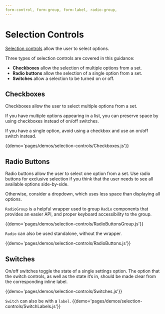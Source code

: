 ```yaml
---
form-control, form-group, form-label, radio-group,
---
```


# Selection Controls

[Selection controls](https://material.google.com/components/selection-controls.html) allow the user to select options.

Three types of selection controls are covered in this guidance:

- **Checkboxes** allow the selection of multiple options from a set.
- **Radio buttons** allow the selection of a single option from a set.
- **Switches** allow a selection to be turned on or off.

## Checkboxes

Checkboxes allow the user to select multiple options from a set.

If you have multiple options appearing in a list, you can preserve space by using checkboxes instead of on/off switches.

If you have a single option, avoid using a checkbox and use an on/off switch instead.

{{demo='pages/demos/selection-controls/Checkboxes.js'}}

## Radio Buttons

Radio buttons allow the user to select one option from a set. Use radio buttons for exclusive selection if you think that the user needs to see all available options side-by-side.

Otherwise, consider a dropdown, which uses less space than displaying all options.

`RadioGroup` is a helpful wrapper used to group `Radio` components that provides an easier API, and proper keyboard accessibility to the group.

{{demo='pages/demos/selection-controls/RadioButtonsGroup.js'}}

`Radio` can also be used standalone, without the wrapper.

{{demo='pages/demos/selection-controls/RadioButtons.js'}}

## Switches

On/off switches toggle the state of a single settings option. The option that the switch controls, as well as the state it’s in, should be made clear from the corresponding inline label.

{{demo='pages/demos/selection-controls/Switches.js'}}

`Switch` can also be with a `label`.
{{demo='pages/demos/selection-controls/SwitchLabels.js'}}

